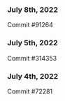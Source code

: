 ### July 8th, 2022

Commit #91264

### July 5th, 2022

Commit #314353


### July 4th, 2022

Commit #72281
